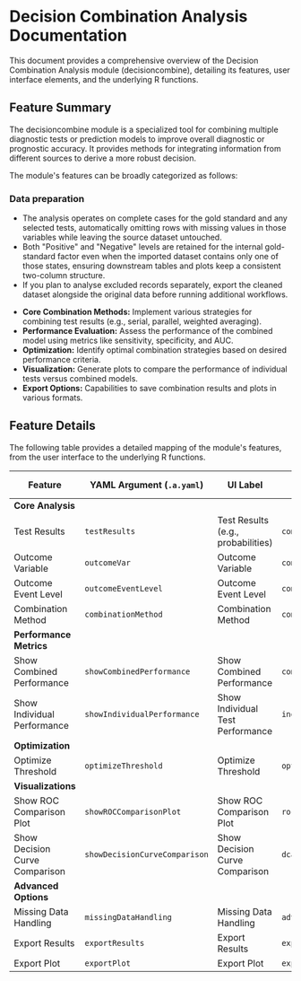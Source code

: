 # Decision Combination Analysis Documentation

This document provides a comprehensive overview of the Decision Combination Analysis module (decisioncombine), detailing its features, user interface elements, and the underlying R functions.

## Feature Summary

The decisioncombine module is a specialized tool for combining multiple diagnostic tests or prediction models to improve overall diagnostic or prognostic accuracy. It provides methods for integrating information from different sources to derive a more robust decision.

The module's features can be broadly categorized as follows:

### Data preparation

- The analysis operates on complete cases for the gold standard and any selected tests, automatically omitting rows with missing values in those variables while leaving the source dataset untouched.
- Both "Positive" and "Negative" levels are retained for the internal gold-standard factor even when the imported dataset contains only one of those states, ensuring downstream tables and plots keep a consistent two-column structure.
- If you plan to analyse excluded records separately, export the cleaned dataset alongside the original data before running additional workflows.

*   **Core Combination Methods:** Implement various strategies for combining test results (e.g., serial, parallel, weighted averaging).
*   **Performance Evaluation:** Assess the performance of the combined model using metrics like sensitivity, specificity, and AUC.
*   **Optimization:** Identify optimal combination strategies based on desired performance criteria.
*   **Visualization:** Generate plots to compare the performance of individual tests versus combined models.
*   **Export Options:** Capabilities to save combination results and plots in various formats.

## Feature Details

The following table provides a detailed mapping of the module's features, from the user interface to the underlying R functions.

| Feature                          | YAML Argument (`.a.yaml`)      | UI Label                               | Results Section (`.r.yaml`)         | R Function (`.b.R`)                  |
| -------------------------------- | ------------------------------ | -------------------------------------- | ----------------------------------- | ------------------------------------ |
| **Core Analysis**                |                                |                                        |                                     |                                      |
| Test Results                     | `testResults`                  | Test Results (e.g., probabilities)     | `combinationOverview`               | `.combineDecisions`                  |
| Outcome Variable                 | `outcomeVar`                   | Outcome Variable                       | `combinationOverview`               | `.combineDecisions`                  |
| Outcome Event Level              | `outcomeEventLevel`            | Outcome Event Level                    | `combinationOverview`               | `.combineDecisions`                  |
| Combination Method               | `combinationMethod`            | Combination Method                     | `combinationOverview`               | `.combineDecisions`                  |
| **Performance Metrics**          |                                |                                        |                                     |                                      |
| Show Combined Performance        | `showCombinedPerformance`      | Show Combined Performance              | `combinedPerformance`               | `.calculateCombinedPerformance`      |
| Show Individual Performance      | `showIndividualPerformance`    | Show Individual Test Performance       | `individualPerformance`             | `.calculateIndividualPerformance`    |
| **Optimization**                 |                                |                                        |                                     |                                      |
| Optimize Threshold               | `optimizeThreshold`            | Optimize Threshold                     | `optimizationResults`               | `.optimizeThreshold`                 |
| **Visualizations**               |                                |                                        |                                     |                                      |
| Show ROC Comparison Plot         | `showROCComparisonPlot`        | Show ROC Comparison Plot               | `rocComparisonPlot`                 | `.plotROCComparison`                 |
| Show Decision Curve Comparison   | `showDecisionCurveComparison`  | Show Decision Curve Comparison         | `dcaComparisonPlot`                 | `.plotDCAComparison`                 |
| **Advanced Options**             |                                |                                        |                                     |                                      |
| Missing Data Handling            | `missingDataHandling`          | Missing Data Handling                  | `advancedOptions`                   | `.handleMissingData`                 |
| Export Results                   | `exportResults`                | Export Results                         | `exportOptions`                     | `.exportCombinationResults`          |
| Export Plot                      | `exportPlot`                   | Export Plot                            | `exportOptions`                     | `.exportCombinationPlot`             |

